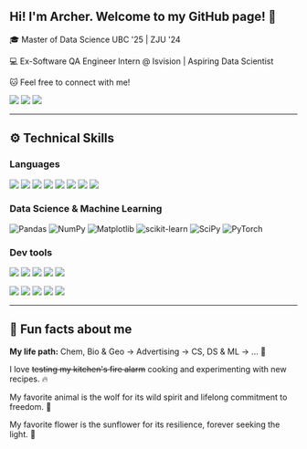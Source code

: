 ## Hi! I'm Archer. Welcome to my GitHub page! 👋 

🎓 Master of Data Science UBC '25 | ZJU '24

💻 Ex-Software QA Engineer Intern @ Isvision | Aspiring Data Scientist

🐱 Feel free to connect with me!

<a href="https://www.linkedin.com/in/archer-liu-b31b69200/"><img src="https://img.shields.io/badge/LinkedIn-0077B5?style=for-the-badge&logo=linkedin&logoColor=white"></a>
<a href="https://x.com/celt_313"><img src="https://img.shields.io/badge/X-%23000000.svg?style=for-the-badge&logo=X&logoColor=white"></a>
<a href="mailto:arccelt@gmail.com"><img src="https://img.shields.io/badge/Gmail-D14836?style=for-the-badge&logo=gmail&logoColor=white"></a>

---

## ⚙️ Technical Skills

### Languages

<a><img src="https://img.shields.io/badge/Python-14354C?style=for-the-badge&logo=python&logoColor=white"></a>
<a><img src="https://img.shields.io/badge/C-00599C?style=for-the-badge&logo=c&logoColor=white"></a>
<a><img src="https://img.shields.io/badge/Go-00ADD8?style=for-the-badge&logo=go&logoColor=white"></a>
<a><img src="https://img.shields.io/badge/R-276DC3?style=for-the-badge&logo=r&logoColor=white"></a>
<a><img src="https://img.shields.io/badge/HTML-239120?style=for-the-badge&logo=html5&logoColor=white"></a>
<a><img src="https://img.shields.io/badge/JavaScript-F7DF1E?style=for-the-badge&logo=JavaScript&logoColor=white"></a>
<a><img src="https://img.shields.io/badge/CSS-239120?&style=for-the-badge&logo=css3&logoColor=white"></a>
<a><img src="https://camo.githubusercontent.com/dd15cb12ec545d427d774c1803ed20fc8d77672f4e015d77a4e481864df66885/68747470733a2f2f696d672e736869656c64732e696f2f62616467652f53514c2d3434373941313f7374796c653d666f722d7468652d6261646765266c6f676f3d616d617a6f6e2d64796e616d6f6462266c6f676f436f6c6f723d7768697465"></a>

### Data Science & Machine Learning

![Pandas](https://img.shields.io/badge/pandas-%23150458.svg?style=for-the-badge&logo=pandas&logoColor=white)
![NumPy](https://img.shields.io/badge/numpy-%23013243.svg?style=for-the-badge&logo=numpy&logoColor=white)
![Matplotlib](https://img.shields.io/badge/Matplotlib-%23ffffff.svg?style=for-the-badge&logo=Matplotlib&logoColor=black)
![scikit-learn](https://img.shields.io/badge/scikit--learn-%23F7931E.svg?style=for-the-badge&logo=scikit-learn&logoColor=white)
![SciPy](https://img.shields.io/badge/SciPy-%230C55A5.svg?style=for-the-badge&logo=scipy&logoColor=%white)
![PyTorch](https://img.shields.io/badge/PyTorch-%23EE4C2C.svg?style=for-the-badge&logo=PyTorch&logoColor=white)

### Dev tools

<a><img src="https://img.shields.io/badge/Visual_Studio_Code-0078D4?style=for-the-badge&logo=visual%20studio%20code&logoColor=white"></a>
<a><img src="https://img.shields.io/badge/PostgreSQL-316192?style=for-the-badge&logo=postgresql&logoColor=white"></a>
<a><img src="https://img.shields.io/badge/MySQL-00000F?style=for-the-badge&logo=mysql&logoColor=white"></a>
<a><img src="https://img.shields.io/badge/MongoDB-4EA94B?style=for-the-badge&logo=mongodb&logoColor=white"></a>
<a><img src="https://img.shields.io/badge/docker-%230db7ed.svg?style=for-the-badge&logo=docker&logoColor=white"></a>


<a><img src="https://img.shields.io/badge/Tableau-E97627?style=for-the-badge&logo=Tableau&logoColor=white"></a>
<a><img src="https://img.shields.io/badge/Jenkins-D24939?style=for-the-badge&logo=Jenkins&logoColor=white"></a>
<a><img src="https://img.shields.io/badge/Postman-FF6C37?style=for-the-badge&logo=postman&logoColor=white"></a>
<a><img src="https://img.shields.io/badge/RStudio-75AADB?style=for-the-badge&logo=RStudio&logoColor=white"></a>
<a><img src="https://camo.githubusercontent.com/290adf073f914b508453306d92f6195aba0c59357cf5a77c007223b3353da0c1/68747470733a2f2f696d672e736869656c64732e696f2f62616467652f4a7570797465722d4633373632363f7374796c653d666f722d7468652d6261646765266c6f676f3d6a757079746572266c6f676f436f6c6f723d7768697465"></a>

---

## 👻 Fun facts about me

**My life path:** Chem, Bio & Geo → Advertising → CS, DS & ML → ... 🚀

I love <s>testing my kitchen's fire alarm</s> cooking and experimenting with new recipes. 🔥

My favorite animal is the wolf for its wild spirit and lifelong commitment to freedom. 🐺

My favorite flower is the sunflower for its resilience, forever seeking the light. 🌻
